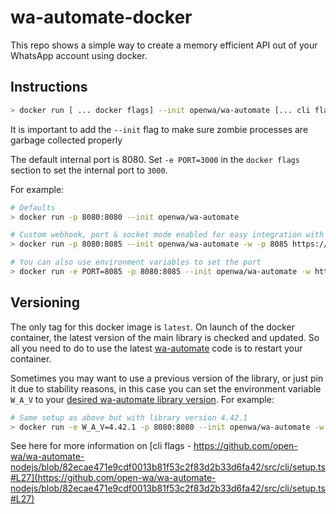 # wa-automate-docker

This repo shows a simple way to create a memory efficient API out of your WhatsApp account using docker.

## Instructions

```bash
> docker run [ ... docker flags] --init openwa/wa-automate [... cli flags]
```

It is important to add the `--init` flag to make sure zombie processes are garbage collected properly

The default internal port is 8080. Set `-e PORT=3000` in the `docker flags` section to set the internal port to `3000`.

For example:

```bash
# Defaults
> docker run -p 8080:8080 --init openwa/wa-automate

# Custom webhook, port & socket mode enabled for easy integration with node-red
> docker run -p 8080:8085 --init openwa/wa-automate -w -p 8085 https://webhook.site.... --socket

# You can also use environment variables to set the port
> docker run -e PORT=8085 -p 8080:8085 --init openwa/wa-automate -w https://webhook.site.... --socket
```

## Versioning

The only tag for this docker image is `latest`. On launch of the docker container, the latest version of the main library is checked and updated. So all you need to do to use the latest [wa-automate](https://github.com/open-wa/wa-automate-nodejs) code is to restart your container.

Sometimes you may want to use a previous version of the library, or just pin it due to stability reasons, in this case you can set the environment variable `W_A_V` to your [desired wa-automate library version](https://github.com/open-wa/wa-automate-nodejs/releases). For example:

```bash
# Same setup as above but with library version 4.42.1
> docker run -e W_A_V=4.42.1 -p 8080:8080 --init openwa/wa-automate -w https://webhook.site.... --socket
```

See here for more information on [cli flags - https://github.com/open-wa/wa-automate-nodejs/blob/82ecae471e9cdf0013b81f53c2f83d2b33d6fa42/src/cli/setup.ts#L27](https://github.com/open-wa/wa-automate-nodejs/blob/82ecae471e9cdf0013b81f53c2f83d2b33d6fa42/src/cli/setup.ts#L27)
